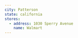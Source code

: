 ```yaml
---
city: Patterson
state: california
stores:
  - address: 1030 Sperry Avenue
    name: Walmart
---
```

